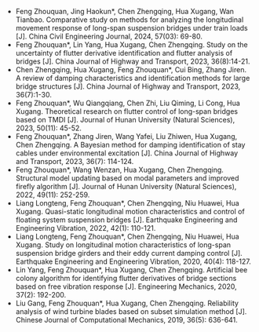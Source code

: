 - Feng Zhouquan, Jing Haokun*, Chen Zhengqing, Hua Xugang, Wan Tianbao. Comparative study on methods for analyzing the longitudinal movement response of long-span suspension bridges under train loads [J]. China Civil Engineering Journal, 2024, 57(03): 69-80.
- Feng Zhouquan*, Lin Yang, Hua Xugang, Chen Zhengqing. Study on the uncertainty of flutter derivative identification and flutter analysis of bridges [J]. China Journal of Highway and Transport, 2023, 36(8):14-21.
- Chen Zhengqing, Hua Xugang, Feng Zhouquan*, Cui Bing, Zhang Jiren. A review of damping characteristics and identification methods for large bridge structures [J]. China Journal of Highway and Transport, 2023, 36(7):1-30.
- Feng Zhouquan*, Wu Qiangqiang, Chen Zhi, Liu Qiming, Li Cong, Hua Xugang. Theoretical research on flutter control of long-span bridges based on TMDI [J]. Journal of Hunan University (Natural Sciences), 2023, 50(11): 45-52.
- Feng Zhouquan*, Zhang Jiren, Wang Yafei, Liu Zhiwen, Hua Xugang, Chen Zhengqing. A Bayesian method for damping identification of stay cables under environmental excitation [J]. China Journal of Highway and Transport, 2023, 36(7): 114-124.
- Feng Zhouquan*, Wang Wenzan, Hua Xugang, Chen Zhengqing. Structural model updating based on modal parameters and improved firefly algorithm [J]. Journal of Hunan University (Natural Sciences), 2022, 49(11): 252-259.
- Liang Longteng, Feng Zhouquan*, Chen Zhengqing, Niu Huawei, Hua Xugang. Quasi-static longitudinal motion characteristics and control of floating system suspension bridges [J]. Earthquake Engineering and Engineering Vibration, 2022, 42(1): 110-121.
- Liang Longteng, Feng Zhouquan*, Chen Zhengqing, Niu Huawei, Hua Xugang. Study on longitudinal motion characteristics of long-span suspension bridge girders and their eddy current damping control [J]. Earthquake Engineering and Engineering Vibration, 2020, 40(4): 118-127.
- Lin Yang, Feng Zhouquan*, Hua Xugang, Chen Zhengqing. Artificial bee colony algorithm for identifying flutter derivatives of bridge sections based on free vibration response [J]. Engineering Mechanics, 2020, 37(2): 192-200.
- Liu Gang, Feng Zhouquan*, Hua Xugang, Chen Zhengqing. Reliability analysis of wind turbine blades based on subset simulation method [J]. Chinese Journal of Computational Mechanics, 2019, 36(5): 636-641.

